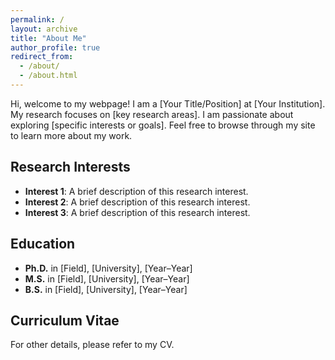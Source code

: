 ```yaml
---
permalink: /
layout: archive
title: "About Me"
author_profile: true
redirect_from: 
  - /about/
  - /about.html
---
```


Hi, welcome to my webpage! I am a [Your Title/Position] at [Your Institution]. My research focuses on [key research areas]. I am passionate about exploring [specific interests or goals]. Feel free to browse through my site to learn more about my work.

## Research Interests
- **Interest 1**: A brief description of this research interest.
- **Interest 2**: A brief description of this research interest.
- **Interest 3**: A brief description of this research interest.

## Education
- **Ph.D.** in [Field], [University], [Year–Year]
- **M.S.** in [Field], [University], [Year–Year]
- **B.S.** in [Field], [University], [Year–Year]

## Curriculum Vitae
For other details, please refer to my CV.
